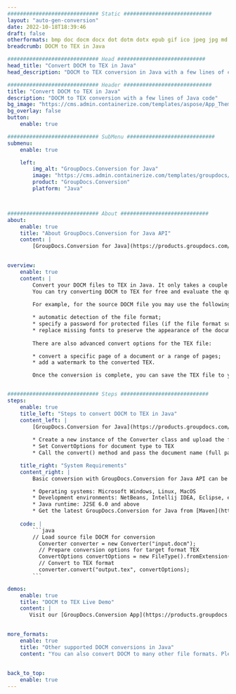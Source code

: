 ```yaml
---
############################# Static ############################
layout: "auto-gen-conversion"
date: 2022-10-18T18:39:46
draft: false
otherformats: bmp doc docm docx dot dotm dotx epub gif ico jpeg jpg md odt ott pdf png psd rtf tex tif tiff txt xps
breadcrumb: DOCM to TEX in Java

############################# Head ############################
head_title: "Convert DOCM to TEX in Java"
head_description: "DOCM to TEX conversion in Java with a few lines of code. Convert over 160 file formats using the GroupDocs document conversion API for Java"

############################# Header ############################
title: "Convert DOCM to TEX in Java"
description: "DOCM to TEX conversion with a few lines of Java code"
bg_image: "https://cms.admin.containerize.com/templates/aspose/App_Themes/V3/images/bg/header1.png"
bg_overlay: false
button:
    enable: true

############################# SubMenu ############################
submenu:
    enable: true

    left:
        img_alt: "GroupDocs.Conversion for Java"
        image: "https://cms.admin.containerize.com/templates/groupdocs/images/product-logos/90x90-noborder/groupdocs-conversion-java.png"
        product: "GroupDocs.Conversion"
        platform: "Java"



############################# About ############################
about:
    enable: true
    title: "About GroupDocs.Conversion for Java API"
    content: |
        [GroupDocs.Conversion for Java](https://products.groupdocs.com/conversion/java/) is an advanced file format conversion API for converting between popular image and document formats such as Microsoft Office, OpenDocument, PDF, HTML, email, CAD. and much more with just a few lines of code. The native API automatically detects the formats of the original documents and offers many options for customizing the converted documents. Along with the function of extracting information from a document, it also supports caching of the conversion results to the local disk by default. However, any type of cache storage can be supported by implementing the appropriate interfaces - Amazon S3, Dropbox, Google Drive, Windows Azure, Reddis, or any others.
    

overview:
    enable: true
    content: |
        Convert your DOCM files to TEX in Java. It only takes a couple of lines of Java code on any platform of your choice, such as Windows, Linux, macOS.
        You can try converting DOCM to TEX for free and evaluate the quality of the conversion results. Along with simple file conversion scripts, you can try more sophisticated options for loading the DOCM source file and storing the TEX output. 
        
        For example, for the source DOCM file you may use the following load options:

        * automatic detection of the file format;
        * specify a password for protected files (if the file format supports it);
        * replace missing fonts to preserve the appearance of the document.
        
        There are also advanced convert options for the TEX file:

        * convert a specific page of a document or a range of pages;
        * add a watermark to the converted TEX.

        Once the conversion is complete, you can save the TEX file to your local file path or to any third party storage such as FTP, Amazon S3, Google Drive, Dropbox etc. Please note - to convert DOCM to TEX, you do not need to install any additional software, such as MS Office, Open Office, Adobe Acrobat Reader etc.


############################# Steps ############################
steps:
    enable: true
    title_left: "Steps to convert DOCM to TEX in Java"
    content_left: |
        [GroupDocs.Conversion for Java](https://products.groupdocs.com/conversion/java/) allows developers to easily convert DOCM file to TEX with a few lines of code.
        
        * Create a new instance of the Converter class and upload the file DOCM with the full path
        * Set ConvertOptions for document type to TEX
        * Call the convert() method and pass the document name (full path) and format (TEX) as a parameter

    title_right: "System Requirements"
    content_right: |
        Basic conversion with GroupDocs.Conversion for Java API can be done with just a few lines of code. Our APIs are supported on all major platforms and operating systems. Before executing the code below, make sure you have the following prerequisites installed on your system.

        * Operating systems: Microsoft Windows, Linux, MacOS
        * Development environments: NetBeans, Intellij IDEA, Eclipse, etc.
        * Java runtime: J2SE 6.0 and above
        * Get the latest GroupDocs.Conversion for Java from [Maven](https://repository.groupdocs.com/webapp/#/artifacts/browse/tree/General/repo/com/groupdocs/groupdocs-conversion)
         
    code: |
        ```java    
        // Load source file DOCM for conversion
          Converter converter = new Converter("input.docm");
          // Prepare conversion options for target format TEX
          ConvertOptions convertOptions = new FileType().fromExtension("tex").getConvertOptions();
          // Convert to TEX format
          converter.convert("output.tex", convertOptions);
        ```

demos:
    enable: true
    title: "DOCM to TEX Live Demo"
    content: |
       Visit our [GroupDocs.Conversion App](https://products.groupdocs.app/conversion/family) website and try DOCM to TEX conversion now. The free demo has the following benefits
          

more_formats:
    enable: true
    title: "Other supported DOCM conversions in Java"
    content: "You can also convert DOCM to many other file formats. Please see the list below."
       
       
back_to_top:
    enable: true
---
```

